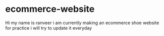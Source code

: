 # ecommerce-website
Hi my name is ranveer i am currently making an ecommerce shoe website for practice i will try to update it everyday
